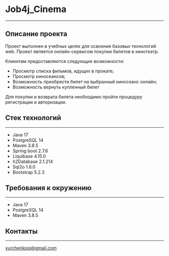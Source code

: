 # Job4j_Cinema
___
## Описание проекта
Проект выполнен в учебных целях для освоения базовых технологий web.
Проект является онлайн-сервисом покупки билетов в кинотеатр. 

Клиентам предоставляются следующие возможности:
+ Просмотр списка фильмов, идущих в прокате;
+ Просмотр киносеансов;
+ Возможность приобрести билет на выбранный киносеанс онлайн;
+ Возможность вернуть купленный билет

Для покупки и возврата билета необходимо пройти процедуру регистрации и авторизации.

## Стек технологий
___
- Java 17
- PostgreSQL 14
- Maven 3.8.5
- Spring boot 2.7.6
- Liquibase 4.15.0
- h2Database 2.1.214
- Sql2o 1.6.0
- Bootstrap 5.2.3
## Требования к окружению
___
- Java 17
- PostgreSQL 14
- Maven 3.8.5

## Контакты
___
<span style="color:grey">yurchenkopi@gmail.com</span>